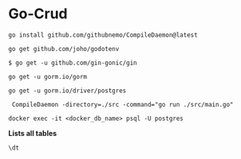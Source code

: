 # Go-Crud

```
go install github.com/githubnemo/CompileDaemon@latest
```

```
go get github.com/joho/godotenv
```

```
$ go get -u github.com/gin-gonic/gin

```

```
go get -u gorm.io/gorm
```

```
go get -u gorm.io/driver/postgres
```

```
 CompileDaemon -directory=./src -command="go run ./src/main.go"                                                                          
```

```
docker exec -it <docker_db_name> psql -U postgres
```

**Lists all tables**
```
\dt 
```